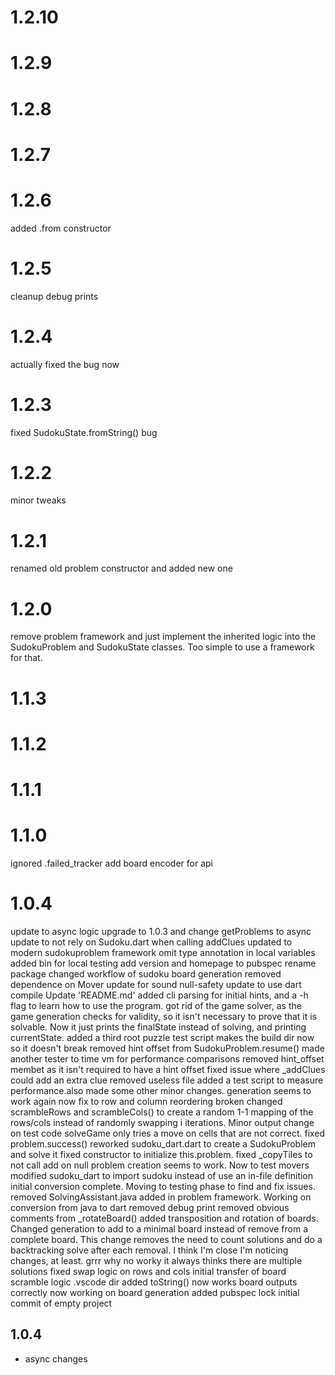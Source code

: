 # 1.2.10

# 1.2.9

# 1.2.8

# 1.2.7

# 1.2.6
added .from constructor

# 1.2.5
cleanup debug prints

# 1.2.4
actually fixed the bug now

# 1.2.3
fixed SudokuState.fromString() bug

# 1.2.2
minor tweaks

# 1.2.1
renamed old problem constructor and added new one

# 1.2.0
remove problem framework and just implement the inherited logic into the SudokuProblem and SudokuState classes. Too simple to use a framework for that.

# 1.1.3

# 1.1.2

# 1.1.1

# 1.1.0
ignored .failed_tracker
add board encoder for api

# 1.0.4
update to async logic
upgrade to 1.0.3 and change getProblems to async
update to not rely on Sudoku.dart when calling addClues
updated to modern sudokuproblem framework
omit type annotation in local variables
added bin for local testing
add version and homepage to pubspec
rename package
changed workflow of sudoku board generation
removed dependence on Mover
update for sound null-safety
update to use dart compile
Update 'README.md'
added cli parsing for initial hints, and a -h flag to learn how to use the program.
got rid of the game solver, as the game generation checks for validity, so it isn't necessary to prove that it is solvable. Now it just prints the finalState instead of solving, and printing currentState.
added a third root puzzle
test script makes the build dir now so it doesn't break
removed hint offset from SudokuProblem.resume()
made another tester to time vm for performance comparisons
removed hint_offset membet as it isn't required to have a hint offset
fixed issue where _addClues could add an extra clue
removed useless file
added a test script to measure performance.also made some other minor changes.
generation seems to work again now
fix to row and column reordering
broken
changed scrambleRows and scrambleCols() to create a random 1-1 mapping of the rows/cols instead of randomly swapping i iterations.
Minor output change on test code
solveGame only tries a move on cells that are not correct.
fixed problem.success()
reworked sudoku_dart.dart to create a SudokuProblem and solve it
fixed constructor to initialize this.problem.
fixed _copyTiles to not call add on null
problem creation seems to work. Now to test movers
modified sudoku_dart to import sudoku instead of use an in-file definition
initial conversion complete. Moving to testing phase to find and fix issues.
removed SolvingAssistant.java
added in problem framework. Working on conversion from java to dart
removed debug print
removed obvious comments from _rotateBoard()
added transposition and rotation of boards.
Changed generation to add to a minimal board instead of remove from a complete board. This change removes the need to count solutions and do a backtracking solve after each removal.
I think I'm close
I'm noticing changes, at least.
grrr
why no worky
it always thinks there are multiple solutions
fixed swap logic on rows and cols
initial transfer of board scramble logic
.vscode dir added
toString() now works
board outputs correctly now
working on board generation
added pubspec lock
initial commit of empty project

## 1.0.4

- async changes
